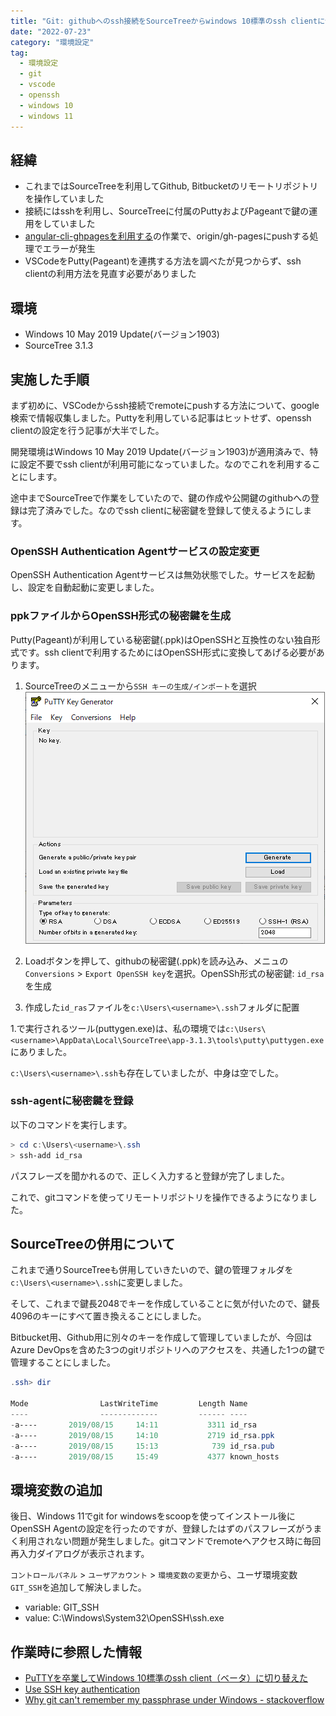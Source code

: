 ```yaml
---
title: "Git: githubへのssh接続をSourceTreeからwindows 10標準のssh clientに切り替える"
date: "2022-07-23"
category: "環境設定"
tag:
  - 環境設定
  - git
  - vscode
  - openssh
  - windows 10
  - windows 11
---
```


## 経緯

- これまではSourceTreeを利用してGithub, Bitbucketのリモートリポジトリを操作していました
- 接続にはsshを利用し、SourceTreeに付属のPuttyおよびPageantで鍵の運用をしていました
- [angular-cli-ghpagesを利用する](doc/angular/angular-setup-ghpages)<!--rehype:class=internal-link-->の作業で、origin/gh-pagesにpushする処理でエラーが発生
- VSCodeをPutty(Pageant)を連携する方法を調べたが見つからず、ssh clientの利用方法を見直す必要がありました

## 環境

- Windows 10 May 2019 Update(バージョン1903)
- SourceTree 3.1.3

## 実施した手順

まず初めに、VSCodeからssh接続でremoteにpushする方法について、google検索で情報収集しました。Puttyを利用している記事はヒットせず、openssh clientの設定を行う記事が大半でした。

開発環境はWindows 10 May 2019 Update(バージョン1903)が適用済みで、特に設定不要でssh clientが利用可能になっていました。なのでこれを利用することにします。

途中までSourceTreeで作業をしていたので、鍵の作成や公開鍵のgithubへの登録は完了済みでした。なのでssh clientに秘密鍵を登録して使えるようにします。

### OpenSSH Authentication Agentサービスの設定変更

OpenSSH Authentication Agentサービスは無効状態でした。サービスを起動し、設定を自動起動に変更しました。

### ppkファイルからOpenSSH形式の秘密鍵を生成

Putty(Pageant)が利用している秘密鍵(.ppk)はOpenSSHと互換性のない独自形式です。ssh clientで利用するためにはOpenSSH形式に変換してあげる必要があります。

1. SourceTreeのメニューから`SSH キーの生成/インポート`を選択\
    <img src="assets/images/git-ssh-configuration/git-ssh-configuration-1.png" alt="puttygen.exe" title="puttygen.exe">

2. Loadボタンを押して、githubの秘密鍵(.ppk)を読み込み、メニュの`Conversions` > `Export OpenSSH key`を選択。OpenSSh形式の秘密鍵: `id_rsa`を生成
3. 作成した`id_ras`ファイルを`c:\Users\<username>\.ssh`フォルダに配置

1.で実行されるツール(puttygen.exe)は、私の環境では`c:\Users\<username>\AppData\Local\SourceTree\app-3.1.3\tools\putty\puttygen.exe`にありました。

`c:\Users\<username>\.ssh`も存在していましたが、中身は空でした。

### ssh-agentに秘密鍵を登録

以下のコマンドを実行します。

``` powershell
> cd c:\Users\<username>\.ssh
> ssh-add id_rsa
```

パスフレーズを聞かれるので、正しく入力すると登録が完了しました。

これで、gitコマンドを使ってリモートリポジトリを操作できるようになりました。

## SourceTreeの併用について

これまで通りSourceTreeも併用していきたいので、鍵の管理フォルダを`c:\Users\<username>\.ssh`に変更しました。

そして、これまで鍵長2048でキーを作成していることに気が付いたので、鍵長4096のキーにすべて置き換えることにしました。

Bitbucket用、Github用に別々のキーを作成して管理していましたが、今回はAzure DevOpsを含めた3つのgitリポジトリへのアクセスを、共通した1つの鍵で管理することにしました。

``` powershell
.ssh> dir

Mode                LastWriteTime         Length Name
----                -------------         ------ ----
-a----       2019/08/15     14:11           3311 id_rsa
-a----       2019/08/15     14:10           2719 id_rsa.ppk
-a----       2019/08/15     15:13            739 id_rsa.pub
-a----       2019/08/15     15:49           4377 known_hosts
```

## 環境変数の追加

後日、Windows 11でgit for windowsをscoopを使ってインストール後にOpenSSH Agentの設定を行ったのですが、登録したはずのパスフレーズがうまく利用されない問題が発生しました。gitコマンドでremoteへアクセス時に毎回再入力ダイアログが表示されます。

`コントロールパネル` > `ユーザアカウント` > `環境変数の変更`から、ユーザ環境変数`GIT_SSH`を追加して解決しました。

- variable: GIT_SSH
- value: C:\Windows\System32\OpenSSH\ssh.exe

## 作業時に参照した情報

- [PuTTYを卒業してWindows 10標準のssh client（ベータ）に切り替えた](http://www.freia.jp/taka/blog/windows-native-ssh-client/index.html)
- [Use SSH key authentication](https://docs.microsoft.com/en-us/azure/devops/repos/git/use-ssh-keys-to-authenticate?view=azure-devops)
- [Why git can't remember my passphrase under Windows - stackoverflow](https://stackoverflow.com/questions/370030/why-git-cant-remember-my-passphrase-under-windows)
